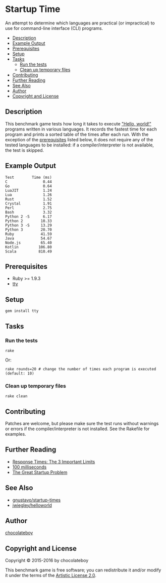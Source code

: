 # Startup Time

An attempt to determine which languages are practical (or impractical) to use for command-line interface (CLI) programs.

<!-- START doctoc generated TOC please keep comment here to allow auto update -->
<!-- DON'T EDIT THIS SECTION, INSTEAD RE-RUN doctoc TO UPDATE -->

- [Description](#description)
- [Example Output](#example-output)
- [Prerequisites](#prerequisites)
- [Setup](#setup)
- [Tasks](#tasks)
  - [Run the tests](#run-the-tests)
  - [Clean up temporary files](#clean-up-temporary-files)
- [Contributing](#contributing)
- [Further Reading](#further-reading)
- [See Also](#see-also)
- [Author](#author)
- [Copyright and License](#copyright-and-license)

<!-- END doctoc generated TOC please keep comment here to allow auto update -->

## Description

This benchmark game tests how long it takes to execute ["Hello, world!"](https://en.wikipedia.org/wiki/%22Hello,_World!%22_program) programs written in various languages. It records the fastest time for each program and prints a sorted table of the times after each run. With the exception of the [prerequisites](#prerequisites) listed below, it does not require any of the tested languages to be installed: if a compiler/interpreter is not available, the test is skipped.

## Example Output

    Test        Time (ms)
    C                0.44
    Go               0.64
    LuaJIT           1.24
    Lua              1.26
    Rust             1.52
    Crystal          1.91
    Perl             2.75
    Bash             3.32
    Python 2 -S      6.17
    Python 2        10.33
    Python 3 -S     13.29
    Python 3        20.70
    Ruby            41.59
    Java            54.67
    Node.js         65.40
    Kotlin         106.80
    Scala          810.49

## Prerequisites

* Ruby >= 1.9.3
* [tty](https://github.com/peter-murach/tty#installation)

## Setup

    gem install tty

## Tasks

### Run the tests

    rake

Or:

    rake rounds=20 # change the number of times each program is executed (default: 10)

### Clean up temporary files

    rake clean

## Contributing

Patches are welcome, but please make sure the test runs without warnings or errors if the compiler/interpreter is not installed. See the Rakefile for examples.

## Further Reading

* [Response Times: The 3 Important Limits](https://www.nngroup.com/articles/response-times-3-important-limits/)
* [100 milliseconds](http://cogsci.stackexchange.com/questions/1664/what-is-the-threshold-where-actions-are-perceived-as-instant)
* [The Great Startup Problem](http://mail.openjdk.java.net/pipermail/mlvm-dev/2014-August/005866.html)

## See Also

* [gnustavo/startup-times](https://github.com/gnustavo/startup-times "A script to investigate the startup times of several programming languages")
* [jwiegley/helloworld](https://github.com/jwiegley/helloworld "A comparison of Hello, world startup times in various languages")

## Author

[chocolateboy](mailto:chocolate@cpan.org)

## Copyright and License

Copyright © 2015-2016 by chocolateboy

This benchmark game is free software; you can redistribute it and/or modify it under the
terms of the [Artistic License 2.0](http://www.opensource.org/licenses/artistic-license-2.0.php).
